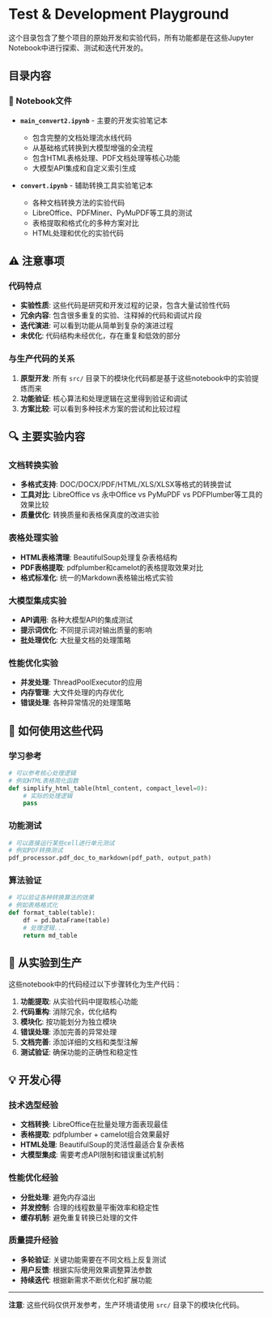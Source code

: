 # Test & Development Playground

这个目录包含了整个项目的原始开发和实验代码，所有功能都是在这些Jupyter Notebook中进行探索、测试和迭代开发的。

## 目录内容

### 📓 Notebook文件

- **`main_convert2.ipynb`** - 主要的开发实验笔记本
  - 包含完整的文档处理流水线代码
  - 从基础格式转换到大模型增强的全流程
  - 包含HTML表格处理、PDF文档处理等核心功能
  - 大模型API集成和自定义索引生成

- **`convert.ipynb`** - 辅助转换工具实验笔记本
  - 各种文档转换方法的实验代码
  - LibreOffice、PDFMiner、PyMuPDF等工具的测试
  - 表格提取和格式化的多种方案对比
  - HTML处理和优化的实验代码

## ⚠️ 注意事项

### 代码特点
- **实验性质**: 这些代码是研究和开发过程的记录，包含大量试验性代码
- **冗余内容**: 包含很多重复的实验、注释掉的代码和调试片段
- **迭代演进**: 可以看到功能从简单到复杂的演进过程
- **未优化**: 代码结构未经优化，存在重复和低效的部分

### 与生产代码的关系
1. **原型开发**: 所有 `src/` 目录下的模块化代码都是基于这些notebook中的实验提炼而来
2. **功能验证**: 核心算法和处理逻辑在这里得到验证和调试
3. **方案比较**: 可以看到多种技术方案的尝试和比较过程

## 🔍 主要实验内容

### 文档转换实验
- **多格式支持**: DOC/DOCX/PDF/HTML/XLS/XLSX等格式的转换尝试
- **工具对比**: LibreOffice vs 永中Office vs PyMuPDF vs PDFPlumber等工具的效果比较
- **质量优化**: 转换质量和表格保真度的改进实验

### 表格处理实验
- **HTML表格清理**: BeautifulSoup处理复杂表格结构
- **PDF表格提取**: pdfplumber和camelot的表格提取效果对比
- **格式标准化**: 统一的Markdown表格输出格式实验

### 大模型集成实验
- **API调用**: 各种大模型API的集成测试
- **提示词优化**: 不同提示词对输出质量的影响
- **批处理优化**: 大批量文档的处理策略

### 性能优化实验
- **并发处理**: ThreadPoolExecutor的应用
- **内存管理**: 大文件处理的内存优化
- **错误处理**: 各种异常情况的处理策略

## 📖 如何使用这些代码

### 学习参考
```python
# 可以参考核心处理逻辑
# 例如HTML表格简化函数
def simplify_html_table(html_content, compact_level=0):
    # 实际的处理逻辑
    pass
```

### 功能测试
```python
# 可以直接运行某些cell进行单元测试
# 例如PDF转换测试
pdf_processor.pdf_doc_to_markdown(pdf_path, output_path)
```

### 算法验证
```python
# 可以验证各种转换算法的效果
# 例如表格格式化
def format_table(table):
    df = pd.DataFrame(table)
    # 处理逻辑...
    return md_table
```

## 🔄 从实验到生产

这些notebook中的代码经过以下步骤转化为生产代码：

1. **功能提取**: 从实验代码中提取核心功能
2. **代码重构**: 消除冗余，优化结构
3. **模块化**: 按功能划分为独立模块
4. **错误处理**: 添加完善的异常处理
5. **文档完善**: 添加详细的文档和类型注解
6. **测试验证**: 确保功能的正确性和稳定性

## 💡 开发心得

### 技术选型经验
- **文档转换**: LibreOffice在批量处理方面表现最佳
- **表格提取**: pdfplumber + camelot组合效果最好
- **HTML处理**: BeautifulSoup的灵活性最适合复杂表格
- **大模型集成**: 需要考虑API限制和错误重试机制

### 性能优化经验
- **分批处理**: 避免内存溢出
- **并发控制**: 合理的线程数量平衡效率和稳定性
- **缓存机制**: 避免重复转换已处理的文件

### 质量提升经验
- **多轮验证**: 关键功能需要在不同文档上反复测试
- **用户反馈**: 根据实际使用效果调整算法参数
- **持续迭代**: 根据新需求不断优化和扩展功能

---

**注意**: 这些代码仅供开发参考，生产环境请使用 `src/` 目录下的模块化代码。
